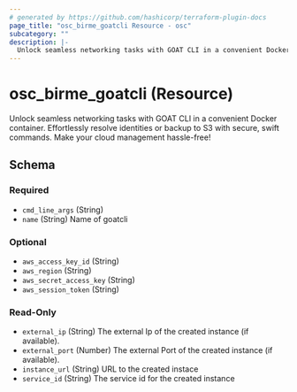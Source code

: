 ```yaml
---
# generated by https://github.com/hashicorp/terraform-plugin-docs
page_title: "osc_birme_goatcli Resource - osc"
subcategory: ""
description: |-
  Unlock seamless networking tasks with GOAT CLI in a convenient Docker container. Effortlessly resolve identities or backup to S3 with secure, swift commands. Make your cloud management hassle-free!
---
```


# osc_birme_goatcli (Resource)

Unlock seamless networking tasks with GOAT CLI in a convenient Docker container. Effortlessly resolve identities or backup to S3 with secure, swift commands. Make your cloud management hassle-free!



<!-- schema generated by tfplugindocs -->
## Schema

### Required

- `cmd_line_args` (String)
- `name` (String) Name of goatcli

### Optional

- `aws_access_key_id` (String)
- `aws_region` (String)
- `aws_secret_access_key` (String)
- `aws_session_token` (String)

### Read-Only

- `external_ip` (String) The external Ip of the created instance (if available).
- `external_port` (Number) The external Port of the created instance (if available).
- `instance_url` (String) URL to the created instace
- `service_id` (String) The service id for the created instance
